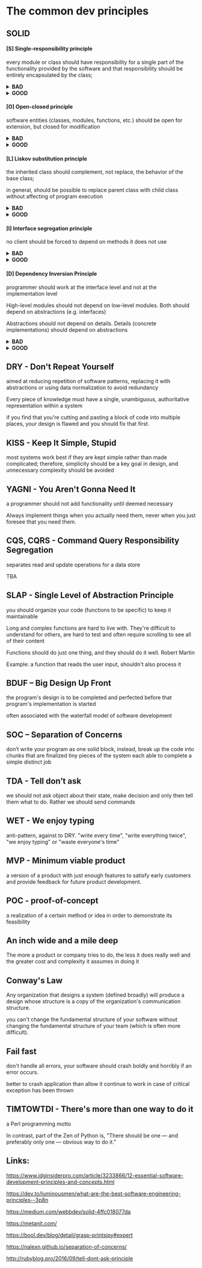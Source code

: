 # The common dev principles

## SOLID
#### [S] Single-responsibility principle

every module or class should have responsibility for a single part of the functionality provided by the software and that responsibility should be entirely encapsulated by the class;

<details>
<summary><b>BAD</b></summary>
<p>		

```csharp 
public class Animal
{
  public Animal() { }
  public string GetAnimalName() { }
  public SaveAnimal(Animal a) {}
}
```

</p>
</details>
<details>
<summary><b>GOOD</b></summary>
<p>
	
```csharp 
public class Animal
{
  public Animal() { }
  public string GetAnimalName() { }
}
public class AnimalRepository
{
  public Animal GetAnimal(string name) { }
  public Animal SaveAnimal(Animal a) { }
}
```

</p>
</details>

#### [O] Open-closed principle

software entities (classes, modules, functions, etc.) should be open for extension, but closed for modification

<details>
<summary><b>BAD</b></summary>
<p>

```csharp 
public class Animal
{
  public Animal(string name) { }
  public string GetAnimalName() { }
}
var animals = new List<Animal>() 
{
  new Animal("lion"),
  new Animal("mouse")
}
public string AnimalSound(List<Animal> animals)
{
  foreach(var a in animals)		
  {
    if(a.GetAnimalName() == "lion")
      return "roar";
    if (a.GetAnimalName() == "mouse")
      return "squeak";
  }
}
```

</p>
</details>
<details>
<summary><b>GOOD</b></summary>
<p>

```csharp 
public class Animal
{
  public Animal(string name) { }
  public string GetAnimalName() { }
  public virtual string MakeSound() {}
}
public class Lion : Animal
{
  public new string MakeSound() => "roar";
}
public class Squirrel : Animal
{
  public new string MakeSound() => "squeak";
}
public class Snake : Animal
{
  public new string MakeSound() => "hiss";
}
public string AnimalSound(List<Animal> animals)
{
  foreach (var a in animals)
  {
    a.MakeSound();
  }
}
```

</p>
</details>

#### [L] Liskov substitution principle

the inherited class should complement, not replace, the behavior of the base class;

in general, should be possible to replace parent class with child class without affecting of program execution

<details>
<summary><b>BAD</b></summary>
<p>

```csharp
public abstract class Employee
{
  public virtual string GetWorkDetails(int id) => "Base Work"
  public virtual string GetEmployeeDetails(int id) => "Base Employee";        
}
public class SeniorEmployee : Employee
{
  public override string GetWorkDetails(int id) => "Senior Work";
  public override string GetEmployeeDetails(int id) => "Senior Employee";
}
public class JuniorEmployee : Employee
{
  public override string GetWorkDetails(int id)
  {
    throw new NotImplementedException();        
  }
  public override string GetEmployeeDetails(int id) => "Junior Employee";
}
...
List<Employee> list = new List<Employee>();
list.Add(new JuniorEmployee());
list.Add(new SeniorEmployee());
foreach (Employee emp in list)
{
  emp.GetWorkDetails(985);
}
```

</p>
</details>
<details>
<summary><b>GOOD</b></summary>
<p>

```csharp
public interface IEmployee
{
  string GetEmployeeDetails(int employeeId);
}
public interface IWork
{
  string GetWorkDetails(int employeeId);
}
public class SeniorEmployee : IWork, IEmployee
{
  public string GetWorkDetails(int employeeId) => "Senior Work";
  public string GetEmployeeDetails(int employeeId) => "Senior Employee";
}
public class JuniorEmployee : IEmployee
{
  public string GetEmployeeDetails(int employeeId) => "Junior Employee";	
}
```

</p>
</details>

#### [I] Interface segregation principle

no client should be forced to depend on methods it does not use

<details>
<summary><b>BAD</b></summary>
<p>

```csharp
interface IMessage
{
  void Send();
  string Text { get; set;}
  string Subject { get; set;}
  string ToAddress { get; set; }
  string FromAddress { get; set; }
}
class EmailMessage : IMessage
{
  public string Subject { get; set; }
  public string Text { get; set; }
  public string FromAddress { get; set; }
  public string ToAddress { get; set; }
 
  public void Send()
  {
    Console.WriteLine("Send email message: {0}", Text);
  }
}
class SmsMessage : IMessage
{
  public string Text { get; set; }
  public string FromAddress { get; set; }
  public string ToAddress { get; set; }
        
  public string Subject
  {
    get
    {
      throw new NotImplementedException();
    } 
    set
    {
      throw new NotImplementedException();
    }
  }
 
  public void Send()
  {
    Console.WriteLine("Send sms message: {0}", Text);
  }
}
```

</p>
</details>
<details>
<summary><b>GOOD</b></summary>
<p>

```csharp
interface IMessage
{
  void Send();
  string ToAddress { get; set; }
  string FromAddress { get; set; }
}
interface ITextMessage : IMessage
{
  string Text { get; set; }
}
interface IEmailMessage : ITextMessage
{
  string Subject { get; set; }
}
class EmailMessage : IEmailMessage
{
  public string Text { get; set; }
  public string Subject { get; set; }
  public string FromAddress { get; set; }
  public string ToAddress { get; set; }

  public void Send()
  {
    Console.WriteLine("Send email message: {0}", Text);
  }
}
class SmsMessage : ITextMessage
{
  public string Text { get; set; }
  public string FromAddress { get; set; }
  public string ToAddress { get; set; }
  public void Send()
  {
    Console.WriteLine("Send sms message: {0}", Text);
  }
}
```

</p>
</details>

#### [D] Dependency Inversion Principle

programmer should work at the interface level and not at the implementation level

High-level modules should not depend on low-level modules. Both should depend on abstractions (e.g. interfaces)

Abstractions should not depend on details. Details (concrete implementations) should depend on abstractions

<details>
<summary><b>BAD</b></summary>
<p>

```csharp
class Book
{
  public string Text { get; set; }
  public ConsolePrinter Printer { get; set; } 
  public void Print()
  {
    Printer.Print(Text);
  }
} 
class ConsolePrinter
{
  public void Print(string text)
  {
    Console.WriteLine(text);
  }
}
```

</p>
</details>
<details>
<summary><b>GOOD</b></summary>
<p>

```csharp
interface IPrinter
{
  void Print(string text);
} 
class Book
{
  public string Text { get; set; }
  public IPrinter Printer { get; set; } 
  public Book(IPrinter printer)
  {
    this.Printer = printer;
  } 
  public void Print()
  {
    Printer.Print(Text);
  }
} 
class ConsolePrinter : IPrinter
{
  public void Print(string text)
  {
    Console.WriteLine("Print to console");
  }
} 
class HtmlPrinter : IPrinter
{
  public void Print(string text)
  {
    Console.WriteLine("Print to html");
  }
}
```

</p>
</details>

## DRY - Don't Repeat Yourself

aimed at reducing repetition of software patterns, replacing it with abstractions or using data normalization to avoid redundancy

Every piece of knowledge must have a single, unambiguous, authoritative representation within a system

if you find that you're cutting and pasting a block of code into multiple places, your design is flawed and you should fix that first.

## KISS - Keep It Simple, Stupid

most systems work best if they are kept simple rather than made complicated; therefore, simplicity should be a key goal in design, and unnecessary complexity should be avoided

## YAGNI - You Aren't Gonna Need It 

a programmer should not add functionality until deemed necessary

Always implement things when you actually need them, never when you just foresee that you need them.

## CQS, CQRS - Command Query Responsibility Segregation 

separates read and update operations for a data store

TBA

## SLAP - Single Level of Abstraction Principle

you should organize your code (functions to be specific) to keep it maintainable

Long and complex functions are hard to live with. They're difficult to understand for others, are hard to test and often require scrolling to see all of their content

Functions should do just one thing, and they should do it well. Robert Martin

Example: a function that reads the user input, shouldn't also process it

## BDUF – Big Design Up Front

the program's design is to be completed and perfected before that program's implementation is started

often associated with the waterfall model of software development

## SOC – Separation of Concerns

don’t write your program as one solid block, instead, break up the code into chunks that are finalized tiny pieces of the system each able to complete a simple distinct job

## TDA - Tell don’t ask

we should not ask object about their state, make decision and only then tell them what to do. Rather we should send commands

## WET - We enjoy typing

anti-pattern, against to DRY. "write every time", "write everything twice", "we enjoy typing" or "waste everyone's time"

## MVP - Minimum viable product

a version of a product with just enough features to satisfy early customers and provide feedback for future product development.

## POC - proof-of-concept

a realization of a certain method or idea in order to demonstrate its feasibility

## An inch wide and a mile deep

The more a product or company tries to do, the less it does really well and the greater cost and complexity it assumes in doing it

## Conway's Law

Any organization that designs a system (defined broadly) will produce a design whose structure is a copy of the organization's communication structure.

you can't change the fundamental structure of your software without changing the fundamental structure of your team (which is often more difficult).

## Fail fast

don't handle all errors, your software should crash boldly and horribly if an error occurs.

better to crash application than allow it continue to work in case of critical exception has been thrown

## TIMTOWTDI - There's more than one way to do it

a Perl programming motto

In contrast, part of the Zen of Python is, "There should be one — and preferably only one — obvious way to do it."

## Links: 

https://www.idginsiderpro.com/article/3233866/12-essential-software-development-principles-and-concepts.html

https://dev.to/luminousmen/what-are-the-best-software-engineering-principles--3p8n

https://medium.com/webbdev/solid-4ffc018077da

https://metanit.com/

https://bool.dev/blog/detail/grasp-printsipy#expert

https://nalexn.github.io/separation-of-concerns/

http://rubyblog.pro/2016/09/tell-dont-ask-principle

